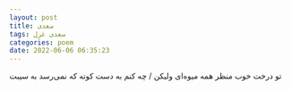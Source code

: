 ```yaml
---
layout: post
title: سعدی
tags: سعدی غزل
categories: poem
date: 2022-06-06 06:35:23
---
```


تو درخت خوب منظر همه میوه‌ای ولیکن / چه کنم به دست کوته که نمی‌رسد به سیبت
